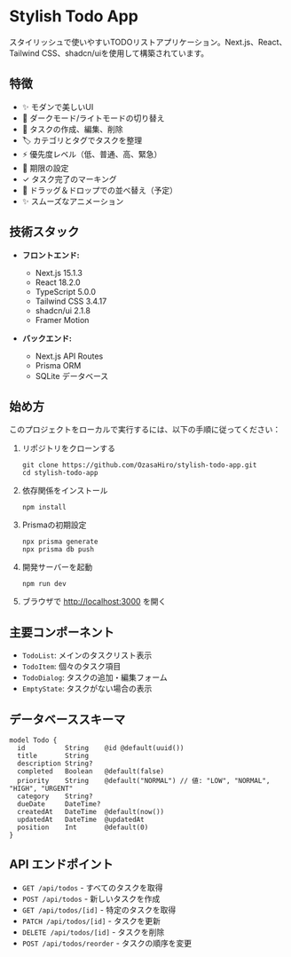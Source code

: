 # Stylish Todo App

スタイリッシュで使いやすいTODOリストアプリケーション。Next.js、React、Tailwind CSS、shadcn/uiを使用して構築されています。

## 特徴

- ✨ モダンで美しいUI
- 🌙 ダークモード/ライトモードの切り替え
- 📝 タスクの作成、編集、削除
- 🏷️ カテゴリとタグでタスクを整理
- ⚡ 優先度レベル（低、普通、高、緊急）
- 📅 期限の設定
- ✓ タスク完了のマーキング
- 🔄 ドラッグ＆ドロップでの並べ替え（予定）
- ✨ スムーズなアニメーション

## 技術スタック

- **フロントエンド:**
  - Next.js 15.1.3
  - React 18.2.0
  - TypeScript 5.0.0
  - Tailwind CSS 3.4.17
  - shadcn/ui 2.1.8
  - Framer Motion

- **バックエンド:**
  - Next.js API Routes
  - Prisma ORM
  - SQLite データベース

## 始め方

このプロジェクトをローカルで実行するには、以下の手順に従ってください：

1. リポジトリをクローンする
   ```
   git clone https://github.com/OzasaHiro/stylish-todo-app.git
   cd stylish-todo-app
   ```

2. 依存関係をインストール
   ```
   npm install
   ```

3. Prismaの初期設定
   ```
   npx prisma generate
   npx prisma db push
   ```

4. 開発サーバーを起動
   ```
   npm run dev
   ```

5. ブラウザで [http://localhost:3000](http://localhost:3000) を開く

## 主要コンポーネント

- `TodoList`: メインのタスクリスト表示
- `TodoItem`: 個々のタスク項目
- `TodoDialog`: タスクの追加・編集フォーム
- `EmptyState`: タスクがない場合の表示

## データベーススキーマ

```prisma
model Todo {
  id          String    @id @default(uuid())
  title       String
  description String?
  completed   Boolean   @default(false)
  priority    String    @default("NORMAL") // 値: "LOW", "NORMAL", "HIGH", "URGENT"
  category    String?
  dueDate     DateTime?
  createdAt   DateTime  @default(now())
  updatedAt   DateTime  @updatedAt
  position    Int       @default(0)
}
```

## API エンドポイント

- `GET /api/todos` - すべてのタスクを取得
- `POST /api/todos` - 新しいタスクを作成
- `GET /api/todos/[id]` - 特定のタスクを取得
- `PATCH /api/todos/[id]` - タスクを更新
- `DELETE /api/todos/[id]` - タスクを削除
- `POST /api/todos/reorder` - タスクの順序を変更
